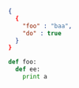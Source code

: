 ```json
{
  {
    "foo" : "baa",
    "do" : true
  }
}
```
```python
def foo:
  def ee:
    print a
```